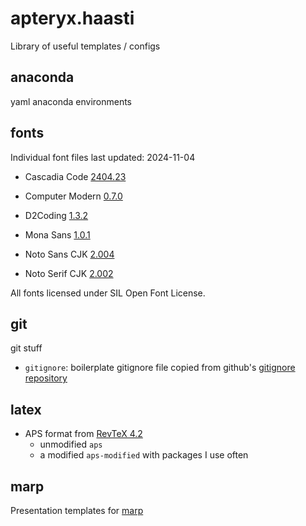 # apteryx.haasti

Library of useful templates / configs


## anaconda

yaml anaconda environments

<!-- ## csl

Frequently used styles from the [CSL styles repository](https://github.com/citation-style-language/styles), and some modified for personal use.

- APA 7th
- Nature
    - no superscript
    - with DOI links (modified)
- APS -->


## fonts 

Individual font files last updated: 2024-11-04

- Cascadia Code [2404.23](https://github.com/microsoft/cascadia-code/releases/tag/v2404.23)

- Computer Modern [0.7.0](https://sourceforge.net/projects/cm-unicode/)

- D2Coding [1.3.2](https://github.com/naver/d2codingfont/releases/tag/VER1.3.2)

- Mona Sans [1.0.1](https://github.com/github/mona-sans/releases/tag/v1.0.1)

- Noto Sans CJK [2.004](https://github.com/notofonts/noto-cjk/releases/tag/Sans2.004)

- Noto Serif CJK [2.002](https://github.com/notofonts/noto-cjk/releases/tag/Serif2.002)

All fonts licensed under SIL Open Font License.


## git

git stuff

- `gitignore`: boilerplate gitignore file copied from github's [gitignore repository](https://github.com/github/gitignore)


## latex

- APS format from [RevTeX 4.2](https://journals.aps.org/revtex)
    - unmodified `aps`
    - a modified `aps-modified` with packages I use often


## marp

Presentation templates for [marp](https://marp.app/)
